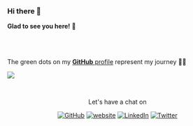 ### Hi there 👋

<!--
**flyingsonu122/flyingsonu122** is a ✨ _special_ ✨ repository because its `README.md` (this file) appears on your GitHub profile.

Here are some ideas to get you started:

- 🔭 I’m currently working on ...
- 🌱 I’m currently learning ...
- 👯 I’m looking to collaborate on ...
- 🤔 I’m looking for help with ...
- 💬 Ask me about ...
- 📫 How to reach me: ...
- 😄 Pronouns: ...
- ⚡ Fun fact: ...
-->



**Glad to see you here!** :star_struck: <br><br><br><br>

The green dots on my [**GitHub** profile](https://github.com/flyingsonu122?tab=repositories) represent my journey :running_man: 
<br>

![](https://github-readme-stats.vercel.app/api?username=flyingsonu122&show_icons=true&hide_border=true)

<br>
<p align="center"> Let's have a chat on </p> 
<p align="center">
	<a href="https://github.com/flyingsonu122"><img src="https://img.shields.io/github/followers/flyingsonu122.svg?label=GitHub&style=social" alt="GitHub"></a>
	<a href="http://bit.ly/2YqcMNO"><img src="https://img.shields.io/badge/Website-blueviolet?style=flat&logo=google-chrome&logoColor=white&color=Black" alt="website"></a>
	<a href="https://www.linkedin.com/in/sonukumarkushwaha/"><img src="https://img.shields.io/badge/LinkedIn--_.svg?style=social&logo=linkedin" alt="LinkedIn"></a>
  	<a href="https://twitter.com/sonukumarkush12"><img src="https://img.shields.io/twitter/follow/sonukumarkush12?label=Follow&style=social" alt="Twitter"></a>
	
</p>
<br><br>
<!--
You can **find me on [LinkedIn](https://www.linkedin.com/in/sonukumarkushwaha/)**. 
**Say Hi on Twitter([@sonukumarkush12](https://twitter.com/sonukumarkush12))!** :heart: 💬

[![Twitter Follow](https://img.shields.io/twitter/follow/sonukumarkush12?style=social)](https://twitter.com/sonukumarkush12)



<div align="center">
<img src="https://i.pinimg.com/originals/a4/f2/cb/a4f2cb80ff2ae2772e80bf30e9d78d4c.gif" width="300" height="300" />
</div>

Loading....some awesome ideas to go here, check back again in some time .

-->
